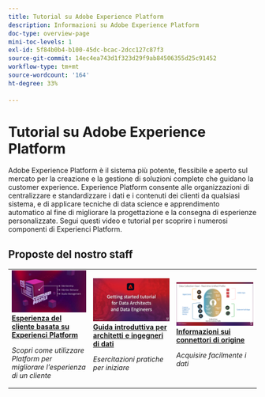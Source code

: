 ```yaml
---
title: Tutorial su Adobe Experience Platform
description: Informazioni su Adobe Experience Platform
doc-type: overview-page
mini-toc-levels: 1
exl-id: 5f84b0b4-b100-45dc-bcac-2dcc127c87f3
source-git-commit: 14ec4ea743d1f323d29f9ab84506355d25c91452
workflow-type: tm+mt
source-wordcount: '164'
ht-degree: 33%

---
```


# Tutorial su Adobe Experience Platform

Adobe Experience Platform è il sistema più potente, flessibile e aperto sul mercato per la creazione e la gestione di soluzioni complete che guidano la customer experience. Experience Platform consente alle organizzazioni di centralizzare e standardizzare i dati e i contenuti dei clienti da qualsiasi sistema, e di applicare tecniche di data science e apprendimento automatico al fine di migliorare la progettazione e la consegna di esperienze personalizzate. Segui questi video e tutorial per scoprire i numerosi componenti di Experienci Platform.

<div id="recs-overview-body-1"></div>
<div id="recs-overview-body-2"></div>
<div id="recs-overview-body-3"></div>
<div id="recs-overview-body-4"></div>
<div id="recs-overview-body-5"></div>
<div id="recs-overview-body-6"></div>

<div id="staff-picks-section">

## Proposte del nostro staff

<table style="margin-top: 0 !important">
<tr>
  <td>
    <a href="intro-to-platform/a-customer-experience-powered-by-experience-platform.md">
      <img alt="Un&apos;esperienza del cliente basata su un video Experience Platform" src="assets/thumb_A-Customer-Experience.jpg" />
    </a>
    <div>
      <a href="intro-to-platform/a-customer-experience-powered-by-experience-platform.md">
    <strong>Esperienza del cliente basata su Experienci Platform</strong>
    </a>
    </div>
    <p>
    <em>Scopri come utilizzare Platform per migliorare l’esperienza di un cliente</em>
    <p>
  </td>
  <td>
    <a href="https://experienceleague.adobe.com/docs/platform-learn/getting-started-for-data-architects-and-data-engineers/overview.html?lang=it">
      <img alt="miniatura per l’esercitazione &quot;Guida introduttiva per architetti e ingegneri di dati&quot;" src="assets/thumb_Getting_started.jpg" />
    </a>
    <div>
      <a href="https://experienceleague.adobe.com/docs/platform-learn/getting-started-for-data-architects-and-data-engineers/overview.html?lang=it">
    <strong>Guida introduttiva per architetti e ingegneri di dati</strong>
    </a>
    </div>
    <p>
    <em>Esercitazioni pratiche per iniziare</em>
    <p>
  </td>
  <td>
    <a href="sources/overview.md">
      <img alt="miniatura del video &quot;Informazioni sui connettori sorgente&quot;" src="assets/thumb_Sources.png" />
    </a>
    <div>
      <a href="sources/overview.md">
    <strong>Informazioni sui connettori di origine</strong>
    </a>
    </div>
    <p>
    <em>Acquisire facilmente i dati</em>
    <p>
  </td>
   <!--
   <td>
    <a href="data-ingestion/create-datasets-and-ingest-data.md">
      <img alt="thumbnail image for the 'Create Datasets and Ingest Data' video" src="assets/thumb_Create-Datasets-and-Ingest-Data.png" />
    </a>
    <div>
      <a href="data-ingestion/create-datasets-and-ingest-data.md">
    <strong>Create Datasets and Ingest Data</strong>
    </a>
    </div>
    <p>
    <em>Ingest your dataset.</em>
    <p>
  </td>
  <td>
    <a href="segments/create-segments.md">
      <img alt="thumbnail image for the 'Create Segments' video" src="assets/thumb_Create-Segments.png" />
    </a>
    <div>
      <a href="segments/create-segments.md">
    <strong>Create Segments</strong>
    </a>
    </div>
    <p>
    <em>Build segments based on your data.</em>
    <p>
  </td>-->
</tr>
</table>

</div>
